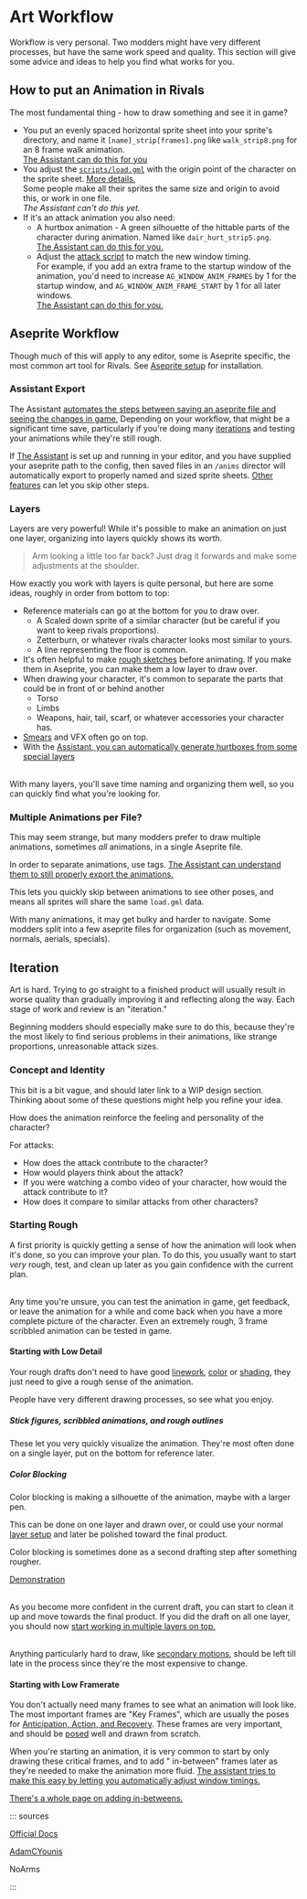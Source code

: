# Art Workflow

Workflow is very personal. Two modders might have very different processes, but have the same work speed and quality.
This section will give some advice and ideas to help you find what works for you.

## How to put an Animation in Rivals

The most fundamental thing - how to draw something and see it in game?

- You put an evenly spaced horizontal sprite sheet into your sprite's directory, and name it `[name]_strip[frames].png`
  like `walk_strip8.png` for an 8 frame walk animation.  \
  [The Assistant can do this for you](/assistant/animation_handling.md)
- You adjust the [`scripts/load.gml`](../programming/reference/scripts/init_and_attack_scripts.md#load-gml) with the
  origin point of the character on the sprite
  sheet. [More details.](../programming/reference/scripts/init_and_attack_scripts.md#load-gml)  \
  Some people make all their sprites the same size and origin to avoid this, or work in one file.  \
  *The Assistant can't do this yet.*
- If it's an attack animation you also need:
    - A hurtbox animation - A green silhouette of the hittable parts of the character during animation. Named
      like `dair_hurt_strip5.png`.  \
      [The Assistant can do this for you.](/assistant/animation_handling.md#hurtbox-generation)
    - Adjust the [attack script](../programming/reference/scripts/init_and_attack_scripts.md#initializing-attacks) to
      match the new window timing.  \
      For example, if you add an extra frame to the startup window of the animation, you'd need to
      increase `AG_WINDOW_ANIM_FRAMES` by 1 for the startup window, and `AG_WINDOW_ANIM_FRAME_START` by 1 for all later
      windows.  \
      [The Assistant can do this for you.](/assistant/animation_handling.md#window-tags)

## Aseprite Workflow

Though much of this will apply to any editor, some is Aseprite specific, the most common art tool for Rivals.
See [Aseprite setup](../quickstart/software_setup.md#aseprite-art-editor) for installation.

### Assistant Export

The
Assistant [automates the steps between saving an aseprite file and seeing the changes in game.](/assistant/animation_handling.md)
Depending on your workflow, that might be a significant time save, particularly if you're doing
many [iterations](#iteration) and testing your animations while they're still rough.

If [The Assistant](/assistant) is set up and running in your editor, and you have supplied your aseprite path to the
config, then saved files in an `/anims` director will automatically export to properly named and sized sprite
sheets. [Other features](/assistant/animation_handling.md) can let you skip other steps.

### Layers

Layers are very powerful! While it's possible to make an animation on just one layer, organizing into layers quickly
shows its worth.

> Arm looking a little too far back? Just drag it forwards and make some adjustments at the shoulder.

How exactly you work with layers is quite personal, but here are some ideas, roughly in order from bottom to top:

- Reference materials can go at the bottom for you to draw over.
    - A Scaled down sprite of a similar character (but be careful if you want to keep rivals proportions).
    - Zetterburn, or whatever rivals character looks most similar to yours.
    - A line representing the floor is common.
- It's often helpful to make [rough sketches](#starting-with-low-detail) before animating. If you make them in Aseprite,
  you can make them a low layer to draw over.
- When drawing your character, it's common to separate the parts that could be in front of or behind another
    - Torso
    - Limbs
    - Weapons, hair, tail, scarf, or whatever accessories your character has.
- [Smears](pose.md#showing-movement) and VFX often go on top.
- With
  the [Assistant, you can automatically generate hurtboxes from some special layers](/assistant/animation_handling.md#hurtbox-generation)

\
With many layers, you'll save time naming and organizing them well, so you can quickly find what you're looking for.

<cimg src="https://media.discordapp.net/attachments/722892672347668491/895494267148042280/unknown-177.png" height="70" caption="Muno demonstrates what not to do"/>

### Multiple Animations per File?

This may seem strange, but many modders prefer to draw multiple animations, sometimes *all* animations, in a single
Aseprite file.

In order to separate animations, use
tags. [The Assistant can understand them to still properly export the animations.](/assistant/animation_handling.md#animation-tags)

This lets you quickly skip between animations to see other poses, and means all sprites will share the same `load.gml`
data.

With many animations, it may get bulky and harder to navigate. Some modders split into a few aseprite files for
organization (such as movement, normals, aerials, specials).

## Iteration

Art is hard. Trying to go straight to a finished product will usually result in worse quality than gradually improving
it and reflecting along the way. Each stage of work and review is an "iteration."

Beginning modders should especially make sure to do this, because they're the most likely to find serious problems in
their animations, like strange proportions, unreasonable attack sizes.

### Concept and Identity

This bit is a bit vague, and should later link to a WIP design section. Thinking about some of these questions might
help you refine your idea.

How does the animation reinforce the feeling and personality of the character?

For attacks:

- How does the attack contribute to the character?
- How would players think about the attack?
- If you were watching a combo video of your character, how would the attack contribute to it?
- How does it compare to similar attacks from other characters?

### Starting Rough

A first priority is quickly getting a sense of how the animation will look when it's done, so you can improve your plan.
To do this, you usually want to start *very* rough, test, and clean up later as you gain confidence with the current
plan.

\
Any time you're unsure, you can test the animation in game, get feedback, or leave the animation for a while and come
back when you have a more complete picture of the character. Even an extremely rough, 3 frame scribbled animation can be
tested in game.

#### Starting with Low Detail

Your rough drafts don't need to have good [linework](lines.md), [color](color.md) or [shading](shading.md), they just
need to give a rough sense of the animation.

People have very different drawing processes, so see what you enjoy.

##### Stick figures, scribbled animations, and rough outlines

These let you very quickly visualize the animation. They're most often done on a single layer, put on the bottom for
reference later.

<cimg src="https://media.discordapp.net/attachments/659932047741157406/894329591114661978/utilt.gif" height=150 caption="by NoArms"/> 
<cimg src="https://media.discordapp.net/attachments/722892672347668491/895668374976221244/ftilt_sketch.gif" height=150 caption="By Bernard0"/> 
<cimg src="https://images-ext-1.discordapp.net/external/E9PNZjGBTAF_sOIl1xqEjEVXBIqqDRIvS0hL8CDVZto/https/media.discordapp.net/attachments/720710900838957067/844397038853554205/AWJ_-_dstrong.gif" height=150 caption="by Reighoul"/>

##### Color Blocking

Color blocking is making a silhouette of the animation, maybe with a larger pen.

This can be done on one layer and drawn over, or could use your normal [layer setup](#layers) and later be polished
toward the final product.

Color blocking is sometimes done as a second drafting step after something rougher.

[Demonstration](https://youtu.be/PEyQP5_CYf0?t=1269)

<cimg src="https://media.discordapp.net/attachments/659932047741157406/894328906474225724/image0.gif" height=300 caption="Color blocking with vfx - by FuZZ"/>

<cimg src="https://media.discordapp.net/attachments/722892672347668491/895690574554873876/BACKWARDS_AERIAL.gif" height="150" caption="by Bar-Kun"/>

<cimg src="https://media.discordapp.net/attachments/722892672347668491/895697029131567114/dstrong_proto-1.gif" height=250 caption="Daora by Opengunner"/>

\
As you become more confident in the current draft, you can start to clean it up and move towards the final product. If
you did the draft on all one layer, you should now [start working in multiple layers on top.](#layers)

\
Anything particularly hard to draw, like [secondary motions](advancing_frames.md#follow-through-and-overlapping-action),
should be left till late in the process since they're the most expensive to change.

#### Starting with Low Framerate

You don't actually need many frames to see what an animation will look like. The most important frames are "Key Frames",
which are usually the poses for [Anticipation, Action, and Recovery](anticipation_action_recovery.md). These frames are
very important, and should be [posed](pose.md) well and drawn from scratch.

When you're starting an animation, it is very common to start by only drawing these critical frames, and to add "
in-between" frames later as they're needed to make the animation more
fluid. [The assistant tries to make this easy by letting you automatically adjust window timings.](/assistant/animation_handling.md#window-tags)

[There's a whole page on adding in-betweens.](advancing_frames.md)

<cimg src="https://images-ext-1.discordapp.net/external/ARUMNWr_V0kqEZn0-jYRd-CjiMqOA9oQKPqlCiocLTI/https/media.discordapp.net/attachments/722582229968093294/806591295904153650/dattack_new.gif" height=300 caption="A low framerate draft - by Reighoul"/>

::: sources

[Official Docs](https://rivalsofaether.com/sprites/)

[AdamCYounis](https://www.youtube.com/watch?v=PEyQP5_CYf0)

NoArms

:::
